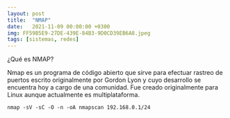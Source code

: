 ```yaml
---
layout: post
title:  "NMAP"
date:   2021-11-09 00:00:00 +0300
img: FF59B5E9-27DE-439E-84B3-9D0CD39EB6A8.jpeg
tags: [sistemas, redes]
---
```

¿Qué es NMAP?

Nmap es un programa de código abierto que sirve para efectuar rastreo de puertos escrito originalmente por Gordon Lyon y cuyo desarrollo se encuentra hoy a cargo de una comunidad. Fue creado originalmente para Linux aunque actualmente es multiplataforma.

```code
nmap -sV -sC -O -n -oA nmapscan 192.168.0.1/24
```
